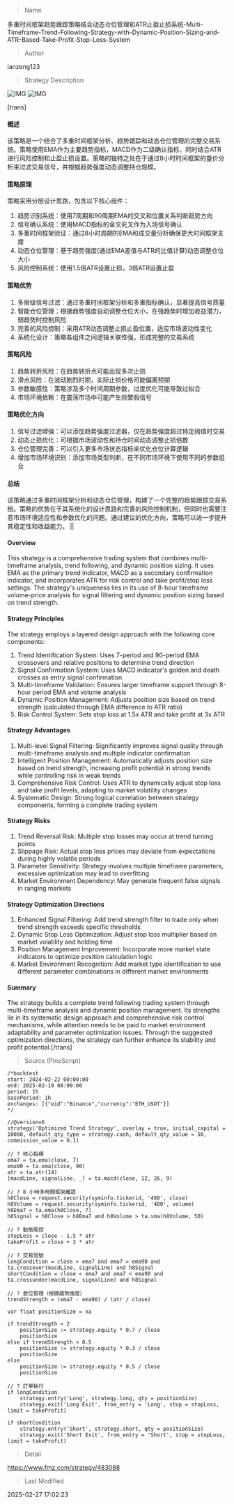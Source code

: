 
> Name

多重时间框架趋势跟踪策略结合动态仓位管理和ATR止盈止损系统-Multi-Timeframe-Trend-Following-Strategy-with-Dynamic-Position-Sizing-and-ATR-Based-Take-Profit-Stop-Loss-System

> Author

ianzeng123

> Strategy Description

![IMG](https://www.fmz.com/upload/asset/2d8acbf7377d67bce5a37.png)
![IMG](https://www.fmz.com/upload/asset/2d81806c0774e5ee9575c.png)



[trans]
#### 概述
该策略是一个结合了多重时间框架分析、趋势跟踪和动态仓位管理的完整交易系统。策略使用EMA作为主要趋势指标，MACD作为二级确认指标，同时结合ATR进行风险控制和止盈止损设置。策略的独特之处在于通过8小时时间框架的量价分析来过滤交易信号，并根据趋势强度动态调整持仓规模。

#### 策略原理
策略采用分层设计思路，包含以下核心组件：
1. 趋势识别系统：使用7周期和90周期EMA的交叉和位置关系判断趋势方向
2. 信号确认系统：使用MACD指标的金叉死叉作为入场信号确认
3. 多重时间框架验证：通过8小时周期的EMA和成交量分析确保更大时间框架支撑
4. 动态仓位管理：基于趋势强度(通过EMA差值与ATR的比值计算)动态调整仓位大小
5. 风险控制系统：使用1.5倍ATR设置止损，3倍ATR设置止盈

#### 策略优势
1. 多层级信号过滤：通过多重时间框架分析和多重指标确认，显著提高信号质量
2. 智能仓位管理：根据趋势强度自动调整仓位大小，在强趋势时增加收益潜力，弱趋势时控制风险
3. 完善的风险控制：采用ATR动态调整止损止盈位置，适应市场波动性变化
4. 系统化设计：策略各组件之间逻辑关联性强，形成完整的交易系统

#### 策略风险
1. 趋势转折风险：在趋势转折点可能出现多次止损
2. 滑点风险：在波动剧烈时期，实际止损价格可能偏离预期
3. 参数敏感性：策略涉及多个时间周期参数，过度优化可能导致过拟合
4. 市场环境依赖：在震荡市场中可能产生频繁假信号

#### 策略优化方向
1. 信号过滤增强：可以添加趋势强度过滤器，仅在趋势强度超过特定阈值时交易
2. 动态止损优化：可根据市场波动性和持仓时间动态调整止损倍数
3. 仓位管理完善：可以引入更多市场状态指标来优化仓位计算逻辑
4. 增加市场环境识别：添加市场类型判断，在不同市场环境下使用不同的参数组合

#### 总结
该策略通过多重时间框架分析和动态仓位管理，构建了一个完整的趋势跟踪交易系统。策略的优势在于其系统化的设计思路和完善的风险控制机制，但同时也需要注意市场环境适应性和参数优化的问题。通过建议的优化方向，策略可以进一步提升其稳定性和收益能力。 || 

#### Overview
This strategy is a comprehensive trading system that combines multi-timeframe analysis, trend following, and dynamic position sizing. It uses EMA as the primary trend indicator, MACD as a secondary confirmation indicator, and incorporates ATR for risk control and take profit/stop loss settings. The strategy's uniqueness lies in its use of 8-hour timeframe volume-price analysis for signal filtering and dynamic position sizing based on trend strength.

#### Strategy Principles
The strategy employs a layered design approach with the following core components:
1. Trend Identification System: Uses 7-period and 90-period EMA crossovers and relative positions to determine trend direction
2. Signal Confirmation System: Uses MACD indicator's golden and death crosses as entry signal confirmation
3. Multi-timeframe Validation: Ensures larger timeframe support through 8-hour period EMA and volume analysis
4. Dynamic Position Management: Adjusts position size based on trend strength (calculated through EMA difference to ATR ratio)
5. Risk Control System: Sets stop loss at 1.5x ATR and take profit at 3x ATR

#### Strategy Advantages
1. Multi-level Signal Filtering: Significantly improves signal quality through multi-timeframe analysis and multiple indicator confirmation
2. Intelligent Position Management: Automatically adjusts position size based on trend strength, increasing profit potential in strong trends while controlling risk in weak trends
3. Comprehensive Risk Control: Uses ATR to dynamically adjust stop loss and take profit levels, adapting to market volatility changes
4. Systematic Design: Strong logical correlation between strategy components, forming a complete trading system

#### Strategy Risks
1. Trend Reversal Risk: Multiple stop losses may occur at trend turning points
2. Slippage Risk: Actual stop loss prices may deviate from expectations during highly volatile periods
3. Parameter Sensitivity: Strategy involves multiple timeframe parameters, excessive optimization may lead to overfitting
4. Market Environment Dependency: May generate frequent false signals in ranging markets

#### Strategy Optimization Directions
1. Enhanced Signal Filtering: Add trend strength filter to trade only when trend strength exceeds specific thresholds
2. Dynamic Stop Loss Optimization: Adjust stop loss multiplier based on market volatility and holding time
3. Position Management Improvement: Incorporate more market state indicators to optimize position calculation logic
4. Market Environment Recognition: Add market type identification to use different parameter combinations in different market environments

#### Summary
The strategy builds a complete trend following trading system through multi-timeframe analysis and dynamic position management. Its strengths lie in its systematic design approach and comprehensive risk control mechanisms, while attention needs to be paid to market environment adaptability and parameter optimization issues. Through the suggested optimization directions, the strategy can further enhance its stability and profit potential.[/trans]



> Source (PineScript)

``` pinescript
/*backtest
start: 2024-02-22 00:00:00
end: 2025-02-19 08:00:00
period: 1h
basePeriod: 1h
exchanges: [{"eid":"Binance","currency":"ETH_USDT"}]
*/

//@version=6
strategy('Optimized Trend Strategy', overlay = true, initial_capital = 10000, default_qty_type = strategy.cash, default_qty_value = 50, commission_value = 0.1)

// ? 核心指標
ema7 = ta.ema(close, 7)
ema90 = ta.ema(close, 90)
atr = ta.atr(14)
[macdLine, signalLine, _] = ta.macd(close, 12, 26, 9)

// ? 8 小時多時間框架確認
h8Close = request.security(syminfo.tickerid, '480', close)
h8Volume = request.security(syminfo.tickerid, '480', volume)
h8Ema7 = ta.ema(h8Close, 7)
h8Signal = h8Close > h8Ema7 and h8Volume > ta.sma(h8Volume, 50)

// ? 動態風控
stopLoss = close - 1.5 * atr
takeProfit = close + 3 * atr

// ? 交易信號
longCondition = close > ema7 and ema7 > ema90 and ta.crossover(macdLine, signalLine) and h8Signal
shortCondition = close < ema7 and ema7 < ema90 and ta.crossunder(macdLine, signalLine) and h8Signal

// ? 倉位管理（根據趨勢強度）
trendStrength = (ema7 - ema90) / (atr / close)

var float positionSize = na

if trendStrength > 2
    positionSize := strategy.equity * 0.7 / close
    positionSize
else if trendStrength < 0.5
    positionSize := strategy.equity * 0.3 / close
    positionSize
else
    positionSize := strategy.equity * 0.5 / close
    positionSize

// ? 訂單執行
if longCondition
    strategy.entry('Long', strategy.long, qty = positionSize)
    strategy.exit('Long Exit', from_entry = 'Long', stop = stopLoss, limit = takeProfit)

if shortCondition
    strategy.entry('Short', strategy.short, qty = positionSize)
    strategy.exit('Short Exit', from_entry = 'Short', stop = stopLoss, limit = takeProfit)

```

> Detail

https://www.fmz.com/strategy/483088

> Last Modified

2025-02-27 17:02:23
